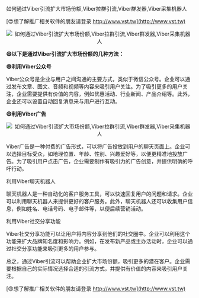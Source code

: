 如何通过Viber引流扩大市场份额,Viber拉群引流,Viber群发器,Viber采集机器人

[😍想了解推广相关软件的朋友请登录 http://www.vst.tw](http://www.vst.tw)

 <center><img src="https://vst.tw/MP4/tuiguang/png/3.png" alt="如何通过Viber引流扩大市场份额,Viber拉群引流,Viber群发器,Viber采集机器人"></center>

**😄以下是通过Viber引流扩大市场份额的几种方法：**

**😄利用Viber公众号**

Viber公众号是企业与用户之间沟通的主要方式，类似于微信公众号。企业可以通过发布文章、图文、音频和视频等内容来吸引用户关注。为了吸引更多的用户关注，企业需要提供有价值的内容，例如优惠活动、行业新闻、产品介绍等。此外，企业还可以设置自动回复消息来与用户进行互动。

**😄利用Viber广告**

 <center><img src="https://vst.tw/MP4/tuiguang/png/7.png" alt="如何通过Viber引流扩大市场份额,Viber拉群引流,Viber群发器,Viber采集机器人"></center>

Viber广告是一种付费的广告形式，可以将广告投放到用户的聊天页面上。企业可以选择目标受众，如地理位置、年龄、性别、兴趣爱好等，以便更精准地投放广告。为了吸引用户点击广告，企业需要制作有吸引力的广告创意，并提供明确的呼吁行动。

利用Viber聊天机器人

聊天机器人是一种自动化的客户服务工具，可以快速回复用户的问题和请求。企业可以利用聊天机器人来提供更好的客户服务。此外，聊天机器人还可以收集用户信息，例如姓名、电话号码、电子邮件等，以便后续营销活动。

利用Viber社交分享功能

Viber社交分享功能可以让用户将内容分享到他们的社交圈中。企业可以利用这个功能来扩大品牌知名度和影响力。例如，在发布新产品或主办活动时，企业可以通过社交分享功能来吸引更多的用户参与。

总之，通过Viber引流可以帮助企业扩大市场份额，吸引更多的潜在客户。企业需要根据自己的实际情况选择合适的引流方式，并提供有价值的内容来吸引用户关注。

[😍想了解推广相关软件的朋友请登录 http://www.vst.tw](http://www.vst.tw)



